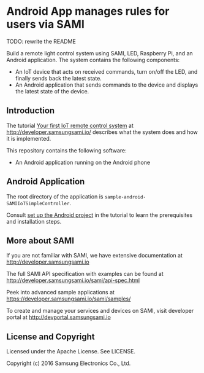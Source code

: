 # Android App manages rules for users via SAMI 


TODO: rewrite the README

Build a remote light control system using SAMI, LED, Raspberry Pi, and an Android application. The system contains the following components:

 - An IoT device that acts on received commands, turn on/off the LED, and finally sends back the latest state.
 - An Android application that sends commands to the device and displays the latest state of the device.

Introduction
-------------

The tutorial [Your first IoT remote control system](https://developer.samsungsami.io/sami/tutorials/your-first-iot-control-system.html) at http://developer.samsungsami.io/ describes what the system does and how it is implemented.

This repository contains the following software:

 - An Android application running on the Android phone

Android Application
-------------

The root directory of the application is `sample-android-SAMIIoTSimpleController`.

Consult [set up the Android project](https://developer.samsungsami.io/sami/tutorials/your-first-iot-control-system.html#set-up-the-android-project) in the tutorial to learn the prerequisites and installation steps.

More about SAMI
---------------

If you are not familiar with SAMI, we have extensive documentation at http://developer.samsungsami.io

The full SAMI API specification with examples can be found at http://developer.samsungsami.io/sami/api-spec.html

Peek into advanced sample applications at https://developer.samsungsami.io/sami/samples/

To create and manage your services and devices on SAMI, visit developer portal at http://devportal.samsungsami.io

License and Copyright
---------------------

Licensed under the Apache License. See LICENSE.

Copyright (c) 2016 Samsung Electronics Co., Ltd.
